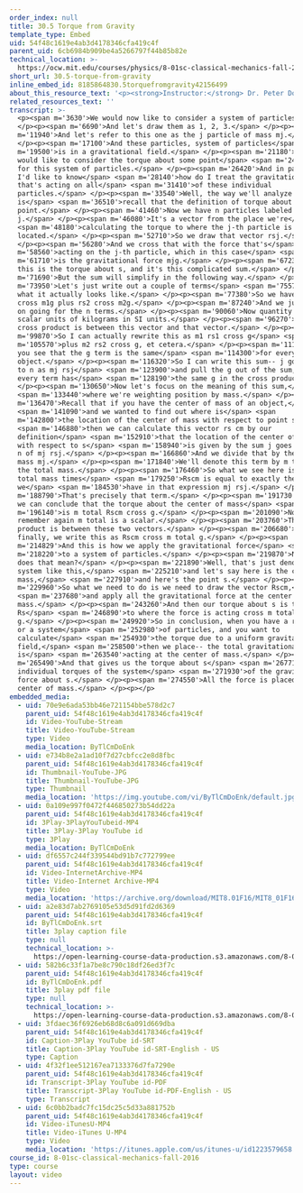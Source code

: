 ```yaml
---
order_index: null
title: 30.5 Torque from Gravity
template_type: Embed
uid: 54f48c1619e4ab3d4178346cfa419c4f
parent_uid: 6cb6984b909be4a5266797f44b85b82e
technical_location: >-
  https://ocw.mit.edu/courses/physics/8-01sc-classical-mechanics-fall-2016/week-10-rotational-motion/30.5-torque-from-gravity/30.5-torque-from-gravity
short_url: 30.5-torque-from-gravity
inline_embed_id: 8185864830.5torquefromgravity42156499
about_this_resource_text: '<p><strong>Instructor:</strong> Dr. Peter Dourmashkin</p>'
related_resources_text: ''
transcript: >-
  <p><span m='3630'>We would now like to consider a system of particles.</span>
  </p><p><span m='6690'>And let's draw them as 1, 2, 3.</span> </p><p><span
  m='11940'>And let's refer to this one as the j particle of mass mj.</span>
  </p><p><span m='17100'>And these particles, system of particles</span> <span
  m='19500'>is in a gravitational field.</span> </p><p><span m='21180'>And I
  would like to consider the torque about some point</span> <span m='24420'>s
  for this system of particles.</span> </p><p><span m='26420'>And in particular,
  I'd like to know</span> <span m='28140'>how do I treat the gravitational force
  that's acting on all</span> <span m='31410'>of these individual
  particles.</span> </p><p><span m='33540'>Well, the way we'll analyze this
  is</span> <span m='36510'>recall that the definition of torque about some
  point.</span> </p><p><span m='41460'>Now we have n particles labeled by index
  j.</span> </p><p><span m='46080'>It's a vector from the place we're</span>
  <span m='48180'>calculating the torque to where the j-th particle is
  located.</span> </p><p><span m='52710'>So we draw that vector rsj.</span>
  </p><p><span m='56280'>And we cross that with the force that's</span> <span
  m='58560'>acting on the j-th particle, which in this case</span> <span
  m='61710'>is the gravitational force mjg.</span> </p><p><span m='67230'>And
  this is the torque about s, and it's this complicated sum.</span> </p><p><span
  m='71690'>But the sum will simplify in the following way.</span> </p><p><span
  m='73950'>Let's just write out a couple of terms</span> <span m='75570'>to see
  what it actually looks like.</span> </p><p><span m='77380'>So we have rs1
  cross m1g plus rs2 cross m2g.</span> </p><p><span m='87240'>And we just keep
  on going for the n terms.</span> </p><p><span m='90060'>Now quantity m1 is the
  scalar units of kilograms in SI units.</span> </p><p><span m='96270'>But the
  cross product is between this vector and that vector.</span> </p><p><span
  m='99870'>So I can actually rewrite this as m1 rs1 cross g</span> <span
  m='105570'>plus m2 rs2 cross g, et cetera.</span> </p><p><span m='111509'>And
  you see that the g term is the same</span> <span m='114300'>for every single
  object.</span> </p><p><span m='116320'>So I can write this sum-- j goes from 1
  to n as mj rsj</span> <span m='123900'>and pull the g out of the sum, because
  every term has</span> <span m='128190'>the same g in the cross product.</span>
  </p><p><span m='130650'>Now let's focus on the meaning of this sum,</span>
  <span m='133440'>where we're weighting position by mass.</span> </p><p><span
  m='136470'>Recall that if you have the center of mass of an object,</span>
  <span m='141090'>and we wanted to find out where is</span> <span
  m='142800'>the location of the center of mass with respect to point s,</span>
  <span m='146880'>then we can calculate this vector rs cm by our
  definition</span> <span m='152910'>that the location of the center of mass
  with respect to s</span> <span m='158940'>is given by the sum j goes from 1 to
  n of mj rsj.</span> </p><p><span m='166860'>And we divide that by the total
  mass mj.</span> </p><p><span m='171840'>We'll denote this term by m total for
  the total mass.</span> </p><p><span m='176460'>So what we see here is the
  total mass times</span> <span m='179250'>Rscm is equal to exactly the sum that
  we</span> <span m='184530'>have in that expression mj rsj.</span> </p><p><span
  m='188790'>That's precisely that term.</span> </p><p><span m='191730'>And so
  we can conclude that the torque about the center of mass</span> <span
  m='196140'>is m total Rscm cross g.</span> </p><p><span m='201090'>Now
  remember again m total is a scalar.</span> </p><p><span m='203760'>The cross
  product is between these two vectors.</span> </p><p><span m='206680'>And so
  finally, we write this as Rscm cross m total g.</span> </p><p><span
  m='214829'>And this is how we apply the gravitational force</span> <span
  m='218220'>to a system of particles.</span> </p><p><span m='219870'>Now what
  does that mean?</span> </p><p><span m='221890'>Well, that's just denote our
  system like this,</span> <span m='225210'>and let's say here is the center of
  mass,</span> <span m='227910'>and here's the point s.</span> </p><p><span
  m='229960'>So what we need to do is we need to draw the vector Rscm,</span>
  <span m='237680'>and apply all the gravitational force at the center of
  mass.</span> </p><p><span m='243260'>And then our torque about s is the vector
  Rs</span> <span m='246890'>to where the force is acting cross m total
  g.</span> </p><p><span m='249920'>So in conclusion, when you have a rigid body
  or a system</span> <span m='252980'>of particles, and you want to
  calculate</span> <span m='254930'>the torque due to a uniform gravitational
  field,</span> <span m='258500'>then we place-- the total gravitational force
  is</span> <span m='263540'>acting at the center of mass.</span> </p><p><span
  m='265490'>And that gives us the torque about s</span> <span m='267710'>to the
  individual torques of the system</span> <span m='271930'>of the gravitational
  force about s.</span> </p><p><span m='274550'>All the force is placed at the
  center of mass.</span> </p><p></p>
embedded_media:
  - uid: 70e9e6ada53bb46e721154bbe578d2c7
    parent_uid: 54f48c1619e4ab3d4178346cfa419c4f
    id: Video-YouTube-Stream
    title: Video-YouTube-Stream
    type: Video
    media_location: ByTlCmDoEnk
  - uid: e734b8e2a1ad10f7d27cbfcc2e8d8fbc
    parent_uid: 54f48c1619e4ab3d4178346cfa419c4f
    id: Thumbnail-YouTube-JPG
    title: Thumbnail-YouTube-JPG
    type: Thumbnail
    media_location: 'https://img.youtube.com/vi/ByTlCmDoEnk/default.jpg'
  - uid: 0a109e997f0472f446850273b54dd22a
    parent_uid: 54f48c1619e4ab3d4178346cfa419c4f
    id: 3Play-3PlayYouTubeid-MP4
    title: 3Play-3Play YouTube id
    type: 3Play
    media_location: ByTlCmDoEnk
  - uid: df6557c244f339544bd91b7c772799ee
    parent_uid: 54f48c1619e4ab3d4178346cfa419c4f
    id: Video-InternetArchive-MP4
    title: Video-Internet Archive-MP4
    type: Video
    media_location: 'https://archive.org/download/MIT8.01F16/MIT8_01F16_L30v05_360p.mp4'
  - uid: a2e83d7ab2769105e53d5d91fd2d6369
    parent_uid: 54f48c1619e4ab3d4178346cfa419c4f
    id: ByTlCmDoEnk.srt
    title: 3play caption file
    type: null
    technical_location: >-
      https://open-learning-course-data-production.s3.amazonaws.com/8-01sc-classical-mechanics-fall-2016/a2e83d7ab2769105e53d5d91fd2d6369_ByTlCmDoEnk.srt
  - uid: 582b6c33f1a7be8c790c18df26ed3f7c
    parent_uid: 54f48c1619e4ab3d4178346cfa419c4f
    id: ByTlCmDoEnk.pdf
    title: 3play pdf file
    type: null
    technical_location: >-
      https://open-learning-course-data-production.s3.amazonaws.com/8-01sc-classical-mechanics-fall-2016/582b6c33f1a7be8c790c18df26ed3f7c_ByTlCmDoEnk.pdf
  - uid: 3fdaec36f6926eb68d8c6a091d669dba
    parent_uid: 54f48c1619e4ab3d4178346cfa419c4f
    id: Caption-3Play YouTube id-SRT
    title: Caption-3Play YouTube id-SRT-English - US
    type: Caption
  - uid: 4f32f1ee512167ea7133376d7fa7290e
    parent_uid: 54f48c1619e4ab3d4178346cfa419c4f
    id: Transcript-3Play YouTube id-PDF
    title: Transcript-3Play YouTube id-PDF-English - US
    type: Transcript
  - uid: 6c0bb2badc7fc15dc25c5d33a881752b
    parent_uid: 54f48c1619e4ab3d4178346cfa419c4f
    id: Video-iTunesU-MP4
    title: Video-iTunes U-MP4
    type: Video
    media_location: 'https://itunes.apple.com/us/itunes-u/id1223579658'
course_id: 8-01sc-classical-mechanics-fall-2016
type: course
layout: video
---
```


